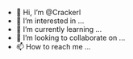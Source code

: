 - 👋 Hi, I’m @Crackerl
- 👀 I’m interested in ...
- 🌱 I’m currently learning ...
- 💞️ I’m looking to collaborate on ...
- 📫 How to reach me ...

<!---
Crackerl/Crackerl is a ✨ special ✨ repository because its `README.md` (this file) appears on your GitHub profile.
You can click the Preview link to take a look at your changes.
--->
